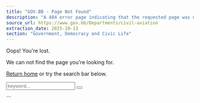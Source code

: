 ```yaml
---
title: "GOV.BB - Page Not Found"
description: "A 404 error page indicating that the requested page was not found on the GOV.BB website."
source_url: https://www.gov.bb/Departments/civil-aviation
extraction_date: 2025-10-13
section: "Government, Democracy and Civic Life"
---
```


Oops! You're lost.

We can not find the page you're looking for.

[Return home](https://www.gov.bb/) or try the search bar below.

<form action="#">
    <div class="input-group input-medium">
        <input type="text" class="form-control" placeholder="keyword...">
        <span class="input-group-btn">
            <button type="submit" class="btn green">
                <i class="fa fa-search"></i>
            </button>
        </span>
    </div>
    <!-- /input-group -->
</form>
```